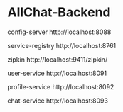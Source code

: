 # AllChat-Backend

config-server
http://localhost:8088

service-registry
http://localhost:8761

zipkin
http://localhost:9411/zipkin/

user-service
http://localhost:8091

profile-service
http://localhost:8092

chat-service
http://localhost:8093